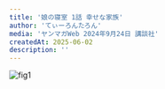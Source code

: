 ```yaml
---
title: '娘の寝室 1話 幸せな家族'
author: 'てぃーろんたろん'
media: 'ヤンマガWeb 2024年9月24日 講談社'
createdAt: 2025-06-02
description: ''
---
```


![fig1](https://i.gyazo.com/2608b69bb9938b38bb6867ab772faa55.png)
